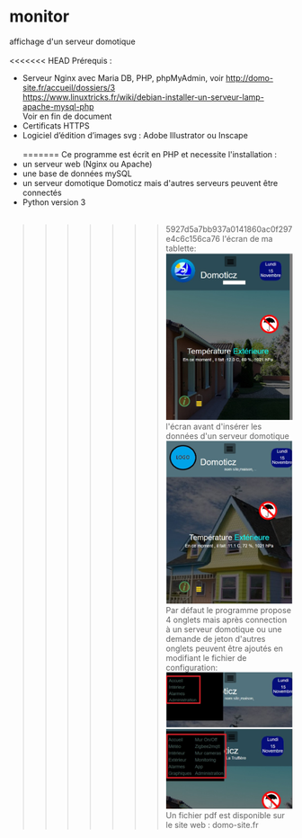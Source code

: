 # monitor
affichage d'un serveur domotique<br><br>
<<<<<<< HEAD
Prérequis :
-	Serveur Nginx avec Maria DB, PHP, phpMyAdmin, voir http://domo-site.fr/accueil/dossiers/3<br>
https://www.linuxtricks.fr/wiki/debian-installer-un-serveur-lamp-apache-mysql-php <br>
Voir en fin de document <br>
-	Certificats HTTPS<br>
-	Logiciel d’édition d’images svg : Adobe Illustrator ou Inscape<br><br> 
=======
Ce programme est écrit en PHP et necessite l'installation :<br>
- un serveur web (Nginx ou Apache)<br>
- une base de données mySQL<br>
- un serveur domotique Domoticz mais d'autres serveurs peuvent être connectés<br>
- Python version 3<br><br>
>>>>>>> 5927d5a7bb937a0141860ac0f297e4c6c156ca76
l'écran de ma tablette:<br>
<img src="readme_img/image1.jpg" alt="Screenshot1" style="max-width: 100%;"><br>
l'écran avant d'insérer les données d'un serveur domotique<br>
<img src="readme_img/image2.jpg" alt="Screenshot2" style="max-width: 100%;"><br>
Par défaut le programme propose 4 onglets mais après connection à un serveur domotique ou une demande de jeton d'autres onglets peuvent être ajoutés en modifiant le fichier de configuration:<br>
<img src="readme_img/image3.jpg" alt="Screenshot1" style="max-width: 100%;"><br>
<img src="readme_img/image4.jpg" alt="Screenshot1" style="max-width: 100%;"><br>
Un fichier pdf est disponible sur le site web : domo-site.fr<br>
